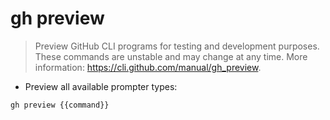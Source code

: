 # gh preview

> Preview GitHub CLI programs for testing and development purposes.
> These commands are unstable and may change at any time.
> More information: <https://cli.github.com/manual/gh_preview>.

- Preview all available prompter types:

`gh preview {{command}}`
